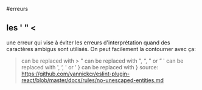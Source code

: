 #erreurs
## les ' " <

une erreur qui vise à éviter les erreurs d'interprétation quand des caractères ambigus sont utilisés. On peut facilement la contourner avec ça: 
> can be replaced with &gt;
" can be replaced with &quot;, &ldquo;, &#34; or &rdquo;
' can be replaced with &apos;, &lsquo;, &#39; or &rsquo;
} can be replaced with &#125;
source: https://github.com/yannickcr/eslint-plugin-react/blob/master/docs/rules/no-unescaped-entities.md
